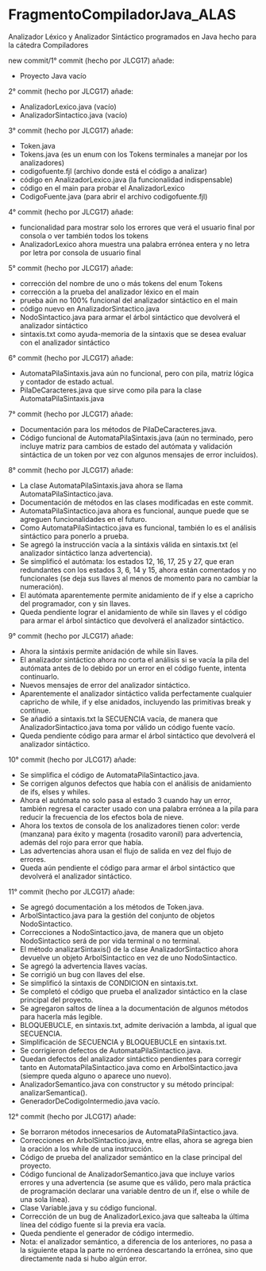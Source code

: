 FragmentoCompiladorJava_ALAS
============================

Analizador Léxico y Analizador Sintáctico programados en Java hecho para la cátedra Compiladores

new commit/1° commit (hecho por JLCG17) añade:
* Proyecto Java vacío

2° commit (hecho por JLCG17) añade:
* AnalizadorLexico.java (vacío)
* AnalizadorSintactico.java (vacío)

3° commit (hecho por JLCG17) añade:
* Token.java
* Tokens.java (es un enum con los Tokens terminales a manejar por los analizadores)
* codigofuente.fjl (archivo donde está el código a analizar)
* código en AnalizadorLexico.java (la funcionalidad indispensable)
* código en el main para probar el AnalizadorLexico
* CodigoFuente.java (para abrir el archivo codigofuente.fjl)

4° commit (hecho por JLCG17) añade:
* funcionalidad para mostrar solo los errores que verá el usuario final por consola o ver también todos los tokens
* AnalizadorLexico ahora muestra una palabra errónea entera y no letra por letra por consola de usuario final

5° commit (hecho por JLCG17) añade:
* corrección del nombre de uno o más tokens del enum Tokens
* corrección a la prueba del analizador léxico en el main
* prueba aún no 100% funcional del analizador sintáctico en el main
* código nuevo en AnalizadorSintactico.java
* NodoSintactico.java para armar el árbol sintáctico que devolverá el analizador sintáctico
* sintaxis.txt como ayuda-memoria de la sintaxis que se desea evaluar con el analizador sintáctico

6° commit (hecho por JLCG17) añade:
* AutomataPilaSintaxis.java aún no funcional, pero con pila, matriz lógica y contador de estado actual.
* PilaDeCaracteres.java que sirve como pila para la clase AutomataPilaSintaxis.java

7° commit (hecho por JLCG17) añade:
* Documentación para los métodos de PilaDeCaracteres.java.
* Código funcional de AutomataPilaSintaxis.java (aún no terminado, pero incluye matriz para cambios de estado del autómata y validación sintáctica de un token por vez con algunos mensajes de error incluidos).

8° commit (hecho por JLCG17) añade:
* La clase AutomataPilaSintaxis.java ahora se llama AutomataPilaSintactico.java.
* Documentación de métodos en las clases modificadas en este commit.
* AutomataPilaSintactico.java ahora es funcional, aunque puede que se agreguen funcionalidades en el futuro.
* Como AutomataPilaSintactico.java es funcional, también lo es el análisis sintáctico para ponerlo a prueba.
* Se agregó la instrucción vacía a la sintáxis válida en sintaxis.txt (el analizador sintáctico lanza advertencia).
* Se simplificó el autómata: los estados 12, 16, 17, 25 y 27, que eran redundantes con los estados 3, 6, 14 y 15, ahora están comentados y no funcionales (se deja sus llaves al menos de momento para no cambiar la numeración).
* El autómata aparentemente permite anidamiento de if y else a capricho del programador, con y sin llaves.
* Queda pendiente lograr el anidamiento de while sin llaves y el código para armar el árbol sintáctico que devolverá el analizador sintáctico.

9° commit (hecho por JLCG17) añade:
* Ahora la sintáxis permite anidación de while sin llaves.
* El analizador sintáctico ahora no corta el análisis si se vacía la pila del autómata antes de lo debido por un error en el código fuente, intenta continuarlo.
* Nuevos mensajes de error del analizador sintáctico.
* Aparentemente el analizador sintáctico valida perfectamente cualquier capricho de while, if y else anidados, incluyendo las primitivas break y continue.
* Se añadió a sintaxis.txt la SECUENCIA vacía, de manera que AnalizadorSintactico.java toma por válido un código fuente vacío.
* Queda pendiente código para armar el árbol sintáctico que devolverá el analizador sintáctico.

10° commit (hecho por JLCG17) añade:
* Se simplifica el código de AutomataPilaSintactico.java.
* Se corrigen algunos defectos que había con el análisis de anidamiento de ifs, elses y whiles.
* Ahora el autómata no solo pasa al estado 3 cuando hay un error, también regresa el caracter usado con una palabra errónea a la pila para reducir la frecuencia de los efectos bola de nieve.
* Ahora los textos de consola de los analizadores tienen color: verde (manzana) para éxito y magenta (rosadito varonil) para advertencia, además del rojo para error que había.
* Las advertencias ahora usan el flujo de salida en vez del flujo de errores.
* Queda aún pendiente el código para armar el árbol sintáctico que devolverá el analizador sintáctico.

11° commit (hecho por JLCG17) añade:
* Se agregó documentación a los métodos de Token.java.
* ArbolSintactico.java para la gestión del conjunto de objetos NodoSintactico.
* Correcciones a NodoSintactico.java, de manera que un objeto NodoSintactico será de por vida terminal o no terminal.
* El método analizarSintaxis() de la clase AnalizadorSintactico ahora devuelve un objeto ArbolSintactico en vez de uno NodoSintactico.
* Se agregó la advertencia llaves vacías.
* Se corrigió un bug con llaves del else.
* Se simplificó la sintaxis de CONDICION en sintaxis.txt.
* Se completó el código que prueba el analizador sintáctico en la clase principal del proyecto.
* Se agregaron saltos de línea a la documentación de algunos métodos para hacerla más legible.
* BLOQUEBUCLE, en sintaxis.txt, admite derivación a lambda, al igual que SECUENCIA.
* Simplificación de SECUENCIA y BLOQUEBUCLE en sintaxis.txt.
* Se corrigieron defectos de AutomataPilaSintactico.java.
* Quedan defectos del analizador sintáctico pendientes para corregir tanto en AutomataPilaSintactico.java como en ArbolSintactico.java (siempre queda alguno o aparece uno nuevo).
* AnalizadorSemantico.java con constructor y su método principal: analizarSemantica().
* GeneradorDeCodigoIntermedio.java vacío.

12° commit (hecho por JLCG17) añade:
* Se borraron métodos innecesarios de AutomataPilaSintactico.java.
* Correcciones en ArbolSintactico.java, entre ellas, ahora se agrega bien la oración a los while de una instrucción.
* Código de prueba del analizador semántico en la clase principal del proyecto.
* Código funcional de AnalizadorSemantico.java que incluye varios errores y una advertencia (se asume que es válido, pero mala práctica de programación declarar una variable dentro de un if, else o while de una sola línea).
* Clase Variable.java y su código funcional.
* Corrección de un bug de AnalizadorLexico.java que salteaba la última línea del código fuente si la previa era vacía.
* Queda pendiente el generador de código intermedio.
* Nota: el analizador semántico, a diferencia de los anteriores, no pasa a la siguiente etapa la parte no errónea descartando la errónea, sino que directamente nada si hubo algún error.

